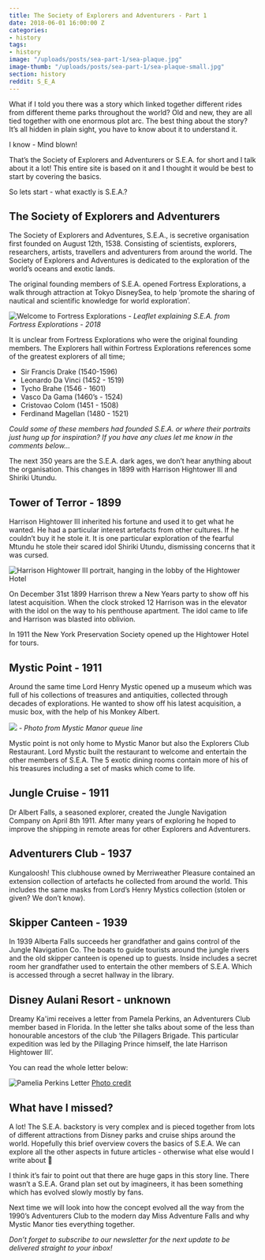 ```yaml
---
title: The Society of Explorers and Adventurers - Part 1
date: 2018-06-01 16:00:00 Z
categories:
- history
tags:
- history
image: "/uploads/posts/sea-part-1/sea-plaque.jpg"
image-thumb: "/uploads/posts/sea-part-1/sea-plaque-small.jpg"
section: history
reddit: S_E_A
---
```


What if I told you there was a story which linked together different rides from different theme parks throughout the world? Old and new, they are all tied together with one enormous plot arc. The best thing about the story? It’s all hidden in plain sight, you have to know about it to understand it. 

I know - Mind blown! 

That’s the Society of Explorers and Adventurers or S.E.A. for short and I talk about it a lot! This entire site is based on it and I thought it would be best to start by covering the basics.

So lets start - what exactly is S.E.A.? 

## The Society of Explorers and Adventurers
The Society of Explorers and Adventures, S.E.A., is secretive organisation first founded on August 12th, 1538. Consisting of scientists, explorers, researchers, artists, travellers and adventurers from around the world. The Society of Explorers and Adventures is dedicated to the exploration of the world’s oceans and exotic lands.

The original founding members of S.E.A. opened Fortress Explorations, a walk through attraction at Tokyo DisneySea, to help ‘promote the sharing of nautical and scientific knowledge for world exploration’.

![Welcome to Fortress Explorations](/uploads/posts/sea-part-1/welcome-to-fortress-explorations.png)
*- Leaflet explaining S.E.A. from Fortress Explorations - 2018*

It is unclear from Fortress Explorations who were the original founding members. The Explorers hall within Fortress Explorations references some of the greatest explorers of all time;

* Sir Francis Drake (1540-1596)
* Leonardo Da Vinci  (1452 - 1519)
* Tycho Brahe (1546 - 1601)
* Vasco Da Gama (1460’s - 1524)
* Cristovao Colom (1451 - 1508)
* Ferdinand Magellan (1480 - 1521)

*Could some of these members had founded S.E.A. or where their portraits just hung up for inspiration? If you have any clues let me know in the comments below…*

The next 350 years are the S.E.A. dark ages, we don’t hear anything about the organisation. This changes in 1899 with Harrison Hightower III and Shiriki Utundu.

## Tower of Terror - 1899
Harrison Hightower III inherited his fortune and used it to get what he wanted. He had a particular interest artefacts from other cultures. If he couldn’t buy it he stole it. It is one particular exploration of the fearful Mtundu he stole their scared idol Shiriki Utundu, dismissing concerns that it was cursed. 

![Harrison Hightower III portrait, hanging in the lobby of the Hightower Hotel](/uploads/posts/sea-part-1/harrison-hightower-entrance-portrait.jpg)

On December 31st 1899 Harrison threw a New Years party to show off his latest acquisition. When the clock stroked 12 Harrison was in the elevator with the idol on the way to his penthouse apartment. The idol came to life and Harrison was blasted into oblivion.

In 1911 the New York Preservation Society opened up the Hightower Hotel for tours.

## Mystic Point - 1911
Around the same time Lord Henry Mystic opened up a museum which was full of his collections of treasures and antiquities, collected through decades of explorations. He wanted to show off his latest acquisition, a music box, with the help of his Monkey Albert. 

![](/uploads/posts/sea-part-1/SocietyPortrait.png)
*- Photo from Mystic Manor queue line*

Mystic point is not only home to Mystic Manor but also the Explorers Club Restaurant. Lord Mystic built the restaurant to welcome and entertain the other members of S.E.A. The 5 exotic dining rooms contain more of his of his treasures including a set of masks which come to life. 

## Jungle Cruise - 1911
Dr Albert Falls, a seasoned explorer, created the Jungle Navigation Company on April 8th 1911. After many years of exploring he hoped to improve the shipping in remote areas for other Explorers and Adventurers.

## Adventurers Club - 1937
Kungaloosh! This clubhouse owned by Merriweather Pleasure contained an extension collection of artefacts he collected from around the world. This includes the same masks from Lord’s Henry Mystics collection (stolen or given? We don’t know).

## Skipper Canteen - 1939
In 1939 Alberta Falls succeeds her grandfather and gains control of the Jungle Navigation Co. The boats to guide tourists around the jungle rivers and the old skipper canteen is opened up to guests. Inside includes a secret room her grandfather used to entertain the other members of S.E.A. Which is accessed through a secret hallway in the library.

## Disney Aulani Resort - unknown
Dreamy Ka'imi receives a letter from Pamela Perkins, an Adventurers Club member based in Florida. In the letter she talks about some of the less than honourable ancestors of the club ‘the Pillagers Brigade. This particular expedition was led by the Pillaging Prince himself, the late Harrison Hightower III’.  

You can read the whole letter below:

![Pamelia Perkins Letter](/uploads/posts/sea-part-1/PameliaPerkinsLetter.jpg)
[Photo credit](https://discuss.micechat.com/forum/disney-theme-park-news-and-discussion/disneyland-resort/181132-is-shrunken-ned-a-member-of-the-s-e-a)

## What have I missed?
A lot! The S.E.A. backstory is very complex and is pieced together from lots of different attractions from Disney parks and cruise ships around the world. Hopefully this brief overview covers the basics of S.E.A. We can explore all the other aspects in future articles - otherwise what else would I write about 🤔

I think it’s fair to point out that there are huge gaps in this story line. There wasn’t a S.E.A. Grand plan set out by imagineers, it has been something which has evolved slowly mostly by fans.

Next time we will look into how the concept evolved all the way from the 1990’s Adventurers Club to the modern day Miss Adventure Falls and why Mystic Manor ties everything together.

*Don’t forget to subscribe to our newsletter for the next update to be delivered straight to your inbox!*